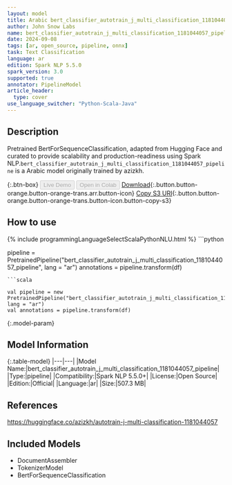 ```yaml
---
layout: model
title: Arabic bert_classifier_autotrain_j_multi_classification_1181044057_pipeline pipeline BertForSequenceClassification from azizkh
author: John Snow Labs
name: bert_classifier_autotrain_j_multi_classification_1181044057_pipeline
date: 2024-09-08
tags: [ar, open_source, pipeline, onnx]
task: Text Classification
language: ar
edition: Spark NLP 5.5.0
spark_version: 3.0
supported: true
annotator: PipelineModel
article_header:
  type: cover
use_language_switcher: "Python-Scala-Java"
---
```


## Description

Pretrained BertForSequenceClassification, adapted from Hugging Face and curated to provide scalability and production-readiness using Spark NLP.`bert_classifier_autotrain_j_multi_classification_1181044057_pipeline` is a Arabic model originally trained by azizkh.

{:.btn-box}
<button class="button button-orange" disabled>Live Demo</button>
<button class="button button-orange" disabled>Open in Colab</button>
[Download](https://s3.amazonaws.com/auxdata.johnsnowlabs.com/public/models/bert_classifier_autotrain_j_multi_classification_1181044057_pipeline_ar_5.5.0_3.0_1725801841252.zip){:.button.button-orange.button-orange-trans.arr.button-icon}
[Copy S3 URI](s3://auxdata.johnsnowlabs.com/public/models/bert_classifier_autotrain_j_multi_classification_1181044057_pipeline_ar_5.5.0_3.0_1725801841252.zip){:.button.button-orange.button-orange-trans.button-icon.button-copy-s3}

## How to use



<div class="tabs-box" markdown="1">
{% include programmingLanguageSelectScalaPythonNLU.html %}
```python

pipeline = PretrainedPipeline("bert_classifier_autotrain_j_multi_classification_1181044057_pipeline", lang = "ar")
annotations =  pipeline.transform(df)   

```
```scala

val pipeline = new PretrainedPipeline("bert_classifier_autotrain_j_multi_classification_1181044057_pipeline", lang = "ar")
val annotations = pipeline.transform(df)

```
</div>

{:.model-param}
## Model Information

{:.table-model}
|---|---|
|Model Name:|bert_classifier_autotrain_j_multi_classification_1181044057_pipeline|
|Type:|pipeline|
|Compatibility:|Spark NLP 5.5.0+|
|License:|Open Source|
|Edition:|Official|
|Language:|ar|
|Size:|507.3 MB|

## References

https://huggingface.co/azizkh/autotrain-j-multi-classification-1181044057

## Included Models

- DocumentAssembler
- TokenizerModel
- BertForSequenceClassification